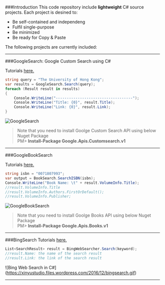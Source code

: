 ###Introduction
This code repository include **lightweight** C# source projects. Each project is desined to:
* Be self-contained and independeng
* Fulfil single-purpose
* Be minimized
* Be ready for Copy & Paste 

The following projects are currently included:

--------------------------------------------------------------------------------
###GoogleSearch: Google Custom Search using C#

Tutorials [here.]( http://wp.me/paUXZ-V9)

```C#
string query = "The University of Hong Kong";
var results = GoogleSearch.Search(query);
foreach (Result result in results)
{
    Console.WriteLine("-----------------------------------");
    Console.WriteLine("Title: {0}", result.Title);
    Console.WriteLine("Link: {0}", result.Link);
}
```

![GoogleSearch](http://xinyustudio.files.wordpress.com/2014/12/image34.png)

>Note that you need to install Goolge Custom Search API using below Nuget Package<br>
>        PM\> **Install-Package Google.Apis.Customsearch.v1**<br>

--------------------------------------------------------------------------------

###GoogleBookSearch

Tutorials [here.](http://wp.me/paUXZ-TY)

```C#
string isbn = "0071807993";
var output = BookSearch.SearchISBN(isbn);
Console.WriteLine("Book Name: \t" + result.VolumeInfo.Title);
//result.VolumeInfo.Title
//result.VolumeInfo.Authors.FirstOrDefault();
//result.VolumeInfo.Publisher;

```

![GoogleBookSearch](http://xinyustudio.files.wordpress.com/2014/12/image3.png)

>Note that you need to install Goolge Books API using below Nuget Package<br>
>        PM\> **Install-Package Google.Apis.Books.v1**<br>

--------------------------------------------------------------------------------

###BingSearch
Tutorials [here.](https://xinyustudio.wordpress.com/2016/12/15/bing-search-in-c-a-step-by-step-walk-through-tutorial/)
```C#
List<SearchResult> result = BingWebSearcher.Search(keyword);
//result.Name: the name of the search result
//result.Link: the link of the search result

```

![Bing Web Search in C#] (https://xinyustudio.files.wordpress.com/2016/12/bingsearch.gif)

--------------------------------------------------------------------------------


